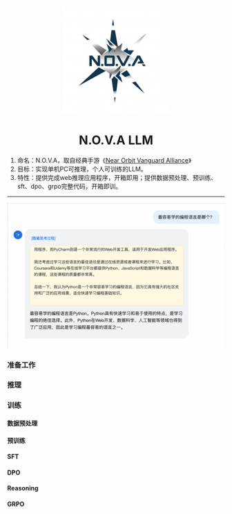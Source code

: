 <div align="center">
    <img alt="created by gemini" src="./images/nova.jpeg" style="width: 50%">
</div>

<div align="center">
  <h1>N.O.V.A LLM</h1>
</div>

1. 命名：N.O.V.A，取自经典手游《[Near Orbit Vanguard Alliance](https://en.wikipedia.org/wiki/N.O.V.A._Near_Orbit_Vanguard_Alliance)》
2. 目标：实现单机PC可推理，个人可训练的LLM。
3. 特性：提供完成web推理应用程序，开箱即用；提供数据预处理、预训练、sft、dpo、grpo完整代码，开箱即训。

---

<div align="center">
  <img src="./images/web_ui.png">
</div>

### 准备工作

### 推理

### 训练

#### 数据预处理
#### 预训练
#### SFT
#### DPO
#### Reasoning
#### GRPO
